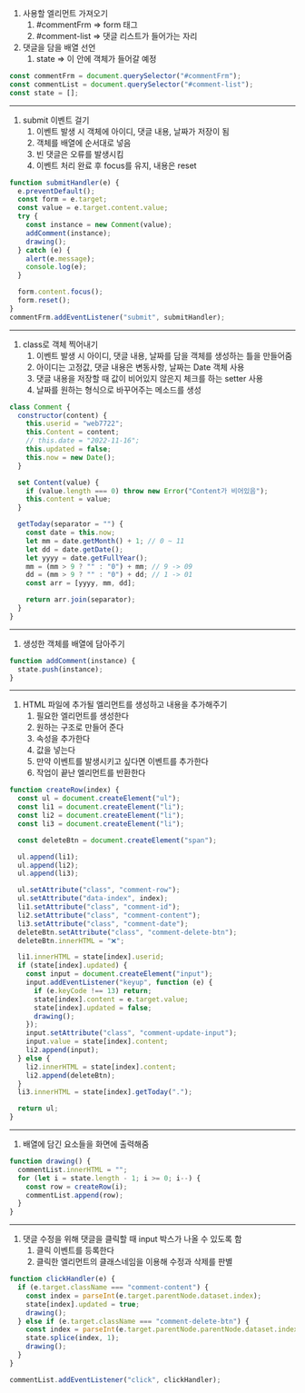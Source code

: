 1. 사용할 엘리먼트 가져오기
   1. #commentFrm => form 태그
   2. #comment-list => 댓글 리스트가 들어가는 자리
2. 댓글을 담을 배열 선언
   1. state => 이 안에 객체가 들어갈 예정

```js
const commentFrm = document.querySelector("#commentFrm");
const commentList = document.querySelector("#comment-list");
const state = [];
```

---

1. submit 이벤트 걸기
   1. 이벤트 발생 시 객체에 아이디, 댓글 내용, 날짜가 저장이 됨
   2. 객체를 배열에 순서대로 넣음
   3. 빈 댓글은 오류를 발생시킴
   4. 이벤트 처리 완료 후 focus를 유지, 내용은 reset

```js
function submitHandler(e) {
  e.preventDefault();
  const form = e.target;
  const value = e.target.content.value;
  try {
    const instance = new Comment(value);
    addComment(instance);
    drawing();
  } catch (e) {
    alert(e.message);
    console.log(e);
  }

  form.content.focus();
  form.reset();
}
commentFrm.addEventListener("submit", submitHandler);
```

---

1. class로 객체 찍어내기
   1. 이벤트 발생 시 아이디, 댓글 내용, 날짜를 담을 객체를 생성하는 틀을 만들어줌
   2. 아이디는 고정값, 댓글 내용은 변동사항, 날짜는 Date 객체 사용
   3. 댓글 내용을 저장할 때 값이 비어있지 않은지 체크를 하는 setter 사용
   4. 날짜를 원하는 형식으로 바꾸어주는 메소드를 생성

```js
class Comment {
  constructor(content) {
    this.userid = "web7722";
    this.Content = content;
    // this.date = "2022-11-16";
    this.updated = false;
    this.now = new Date();
  }

  set Content(value) {
    if (value.length === 0) throw new Error("Content가 비어있음");
    this.content = value;
  }

  getToday(separator = "") {
    const date = this.now;
    let mm = date.getMonth() + 1; // 0 ~ 11
    let dd = date.getDate();
    let yyyy = date.getFullYear();
    mm = (mm > 9 ? "" : "0") + mm; // 9 -> 09
    dd = (mm > 9 ? "" : "0") + dd; // 1 -> 01
    const arr = [yyyy, mm, dd];

    return arr.join(separator);
  }
}
```

---

1. 생성한 객체를 배열에 담아주기

```js
function addComment(instance) {
  state.push(instance);
}
```

---

1. HTML 파일에 추가될 엘리먼트를 생성하고 내용을 추가해주기
   1. 필요한 엘리먼트를 생성한다
   2. 원하는 구조로 만들어 준다
   3. 속성을 추가한다
   4. 값을 넣는다
   5. 만약 이벤트를 발생시키고 싶다면 이벤트를 추가한다
   6. 작업이 끝난 엘리먼트를 반환한다

```js
function createRow(index) {
  const ul = document.createElement("ul");
  const li1 = document.createElement("li");
  const li2 = document.createElement("li");
  const li3 = document.createElement("li");

  const deleteBtn = document.createElement("span");

  ul.append(li1);
  ul.append(li2);
  ul.append(li3);

  ul.setAttribute("class", "comment-row");
  ul.setAttribute("data-index", index);
  li1.setAttribute("class", "comment-id");
  li2.setAttribute("class", "comment-content");
  li3.setAttribute("class", "comment-date");
  deleteBtn.setAttribute("class", "comment-delete-btn");
  deleteBtn.innerHTML = "❌";

  li1.innerHTML = state[index].userid;
  if (state[index].updated) {
    const input = document.createElement("input");
    input.addEventListener("keyup", function (e) {
      if (e.keyCode !== 13) return;
      state[index].content = e.target.value;
      state[index].updated = false;
      drawing();
    });
    input.setAttribute("class", "comment-update-input");
    input.value = state[index].content;
    li2.append(input);
  } else {
    li2.innerHTML = state[index].content;
    li2.append(deleteBtn);
  }
  li3.innerHTML = state[index].getToday(".");

  return ul;
}
```

---

1. 배열에 담긴 요소들을 화면에 출력해줌

```js
function drawing() {
  commentList.innerHTML = "";
  for (let i = state.length - 1; i >= 0; i--) {
    const row = createRow(i);
    commentList.append(row);
  }
}
```

---

1. 댓글 수정을 위해 댓글을 클릭할 때 input 박스가 나올 수 있도록 함
   1. 클릭 이벤트를 등록한다
   2. 클릭한 엘리먼트의 클래스네임을 이용해 수정과 삭제를 판별

```js
function clickHandler(e) {
  if (e.target.className === "comment-content") {
    const index = parseInt(e.target.parentNode.dataset.index);
    state[index].updated = true;
    drawing();
  } else if (e.target.className === "comment-delete-btn") {
    const index = parseInt(e.target.parentNode.parentNode.dataset.index);
    state.splice(index, 1);
    drawing();
  }
}

commentList.addEventListener("click", clickHandler);
```
